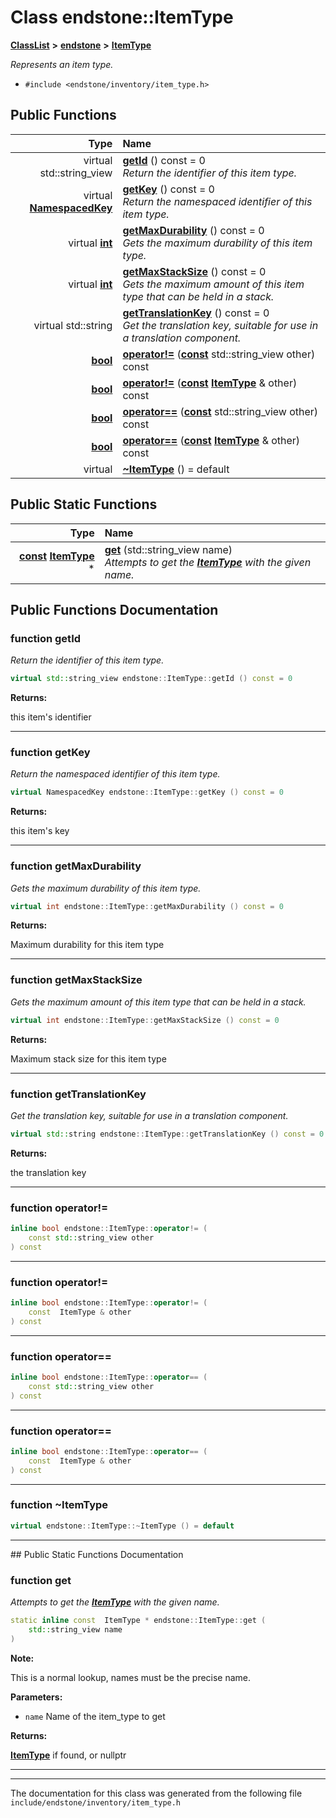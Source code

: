 

# Class endstone::ItemType



[**ClassList**](annotated.md) **>** [**endstone**](namespaceendstone.md) **>** [**ItemType**](classendstone_1_1ItemType.md)



_Represents an item type._ 

* `#include <endstone/inventory/item_type.h>`





































## Public Functions

| Type | Name |
| ---: | :--- |
| virtual std::string\_view | [**getId**](#function-getid) () const = 0<br>_Return the identifier of this item type._  |
| virtual [**NamespacedKey**](classendstone_1_1NamespacedKey.md) | [**getKey**](#function-getkey) () const = 0<br>_Return the namespaced identifier of this item type._  |
| virtual [**int**](classendstone_1_1Vector.md) | [**getMaxDurability**](#function-getmaxdurability) () const = 0<br>_Gets the maximum durability of this item type._  |
| virtual [**int**](classendstone_1_1Vector.md) | [**getMaxStackSize**](#function-getmaxstacksize) () const = 0<br>_Gets the maximum amount of this item type that can be held in a stack._  |
| virtual std::string | [**getTranslationKey**](#function-gettranslationkey) () const = 0<br>_Get the translation key, suitable for use in a translation component._  |
|  [**bool**](classendstone_1_1Vector.md) | [**operator!=**](#function-operator) ([**const**](classendstone_1_1Vector.md) std::string\_view other) const<br> |
|  [**bool**](classendstone_1_1Vector.md) | [**operator!=**](#function-operator_1) ([**const**](classendstone_1_1Vector.md) [**ItemType**](classendstone_1_1ItemType.md) & other) const<br> |
|  [**bool**](classendstone_1_1Vector.md) | [**operator==**](#function-operator_2) ([**const**](classendstone_1_1Vector.md) std::string\_view other) const<br> |
|  [**bool**](classendstone_1_1Vector.md) | [**operator==**](#function-operator_3) ([**const**](classendstone_1_1Vector.md) [**ItemType**](classendstone_1_1ItemType.md) & other) const<br> |
| virtual  | [**~ItemType**](#function-itemtype) () = default<br> |


## Public Static Functions

| Type | Name |
| ---: | :--- |
|  [**const**](classendstone_1_1Vector.md) [**ItemType**](classendstone_1_1ItemType.md) \* | [**get**](#function-get) (std::string\_view name) <br>_Attempts to get the_ [_**ItemType**_](classendstone_1_1ItemType.md) _with the given name._ |


























## Public Functions Documentation




### function getId 

_Return the identifier of this item type._ 
```C++
virtual std::string_view endstone::ItemType::getId () const = 0
```





**Returns:**

this item's identifier 





        

<hr>



### function getKey 

_Return the namespaced identifier of this item type._ 
```C++
virtual NamespacedKey endstone::ItemType::getKey () const = 0
```





**Returns:**

this item's key 





        

<hr>



### function getMaxDurability 

_Gets the maximum durability of this item type._ 
```C++
virtual int endstone::ItemType::getMaxDurability () const = 0
```





**Returns:**

Maximum durability for this item type 





        

<hr>



### function getMaxStackSize 

_Gets the maximum amount of this item type that can be held in a stack._ 
```C++
virtual int endstone::ItemType::getMaxStackSize () const = 0
```





**Returns:**

Maximum stack size for this item type 





        

<hr>



### function getTranslationKey 

_Get the translation key, suitable for use in a translation component._ 
```C++
virtual std::string endstone::ItemType::getTranslationKey () const = 0
```





**Returns:**

the translation key 





        

<hr>



### function operator!= 

```C++
inline bool endstone::ItemType::operator!= (
    const std::string_view other
) const
```




<hr>



### function operator!= 

```C++
inline bool endstone::ItemType::operator!= (
    const  ItemType & other
) const
```




<hr>



### function operator== 

```C++
inline bool endstone::ItemType::operator== (
    const std::string_view other
) const
```




<hr>



### function operator== 

```C++
inline bool endstone::ItemType::operator== (
    const  ItemType & other
) const
```




<hr>



### function ~ItemType 

```C++
virtual endstone::ItemType::~ItemType () = default
```




<hr>
## Public Static Functions Documentation




### function get 

_Attempts to get the_ [_**ItemType**_](classendstone_1_1ItemType.md) _with the given name._
```C++
static inline const  ItemType * endstone::ItemType::get (
    std::string_view name
) 
```





**Note:**

This is a normal lookup, names must be the precise name.




**Parameters:**


* `name` Name of the item\_type to get



**Returns:**

[**ItemType**](classendstone_1_1ItemType.md) if found, or nullptr 





        

<hr>

------------------------------
The documentation for this class was generated from the following file `include/endstone/inventory/item_type.h`

